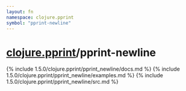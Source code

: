 ```yaml
---
layout: fn
namespace: clojure.pprint
symbol: "pprint-newline"
---
```


# [clojure.pprint](../)/pprint-newline

{% include 1.5.0/clojure.pprint/pprint_newline/docs.md %}
{% include 1.5.0/clojure.pprint/pprint_newline/examples.md %}
{% include 1.5.0/clojure.pprint/pprint_newline/src.md %}

